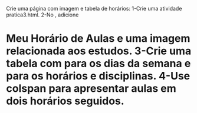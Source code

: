 Crie uma página com imagem e tabela de horários:
1-Crie uma atividade pratica3.html.
2-No <body>, adicione <h1> Meu Horário de Aulas e uma imagem relacionada aos estudos.
3-Crie uma tabela com <thead> para os dias da semana e <tbody> para os horários e disciplinas.
4-Use colspan para apresentar aulas em dois horários seguidos.

